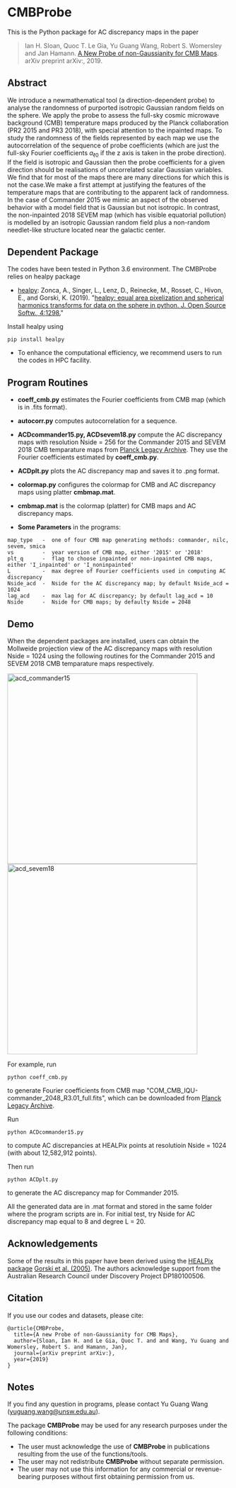 # CMBProbe
This is the Python package for AC discrepancy maps in the paper

>Ian H. Sloan, Quoc T. Le Gia, Yu Guang Wang, Robert S. Womersley and Jan Hamann. [A New Probe of non-Gaussianity for CMB Maps](). arXiv preprint arXiv:, 2019.

## Abstract
We introduce a newmathematical tool (a direction-dependent probe) to analyse the randomness
of purported isotropic Gaussian random fields on the sphere. We apply the probe to assess
the full-sky cosmic microwave background (CMB) temperature maps produced by the Planck
collaboration (PR2 2015 and PR3 2018), with special attention to the inpainted maps. To
study the randomness of the fields represented by each map we use the autocorrelation of the
sequence of probe coefficients (which are just the full-sky Fourier coefficients $a_{\ell 0}$ if the z axis
is taken in the probe direction). If the field is isotropic and Gaussian then the probe coefficients
for a given direction should be realisations of uncorrelated scalar Gaussian variables. We find
that for most of the maps there are many directions for which this is not the case.We make a first
attempt at justifying the features of the temperature maps that are contributing to the apparent
lack of randomness. In the case of Commander 2015 we mimic an aspect of the observed
behavior with a model field that is Gaussian but not isotropic. In contrast, the non-inpainted
2018 SEVEM map (which has visible equatorial pollution) is modelled by an isotropic Gaussian
random field plus a non-random needlet-like structure located near the galactic center.

## Dependent Package
The codes have been tested in Python 3.6 environment. The CMBProbe relies on healpy package
* [healpy](https://healpy.readthedocs.io/en/latest/): Zonca, A., Singer, L., Lenz, D., Reinecke, M., Rosset, C., Hivon, E., and Gorski, K. (2019). "[healpy: equal area pixelization and spherical harmonics transforms for data on the sphere in python. J. Open Source Softw., 4:1298.](https://joss.theoj.org/papers/10.21105/joss.01298)"

Install healpy using
```
pip install healpy
```
* To enhance the computational efficiency, we recommend users to run the codes in HPC facility.

## Program Routines
* **coeff_cmb.py** estimates the Fourier coefficients from CMB map (which is in .fits format). 

* **autocorr.py** computes autocorrelation for a sequence.

* **ACDcommander15.py, ACDsevem18.py** compute the AC discrepancy maps with resolution Nside = 256 for the Commander 2015 and SEVEM 2018 CMB temparature maps from [Planck Legacy Archive](https://pla.esac.esa.int/#maps). They use the Fourier coefficients estimated by **coeff_cmb.py**.

* **ACDplt.py** plots the AC discrepancy map and saves it to .png format.

* **colormap.py** configures the colormap for CMB and AC discrepancy maps using platter **cmbmap.mat**.

* **cmbmap.mat** is the colormap (platter) for CMB maps and AC discrepancy maps.

* **Some Parameters** in the programs: 
```
map_type   -  one of four CMB map generating methods: commander, nilc, sevem, smica 
vs         -  year version of CMB map, either '2015' or '2018'
plt_q      -  flag to choose inpainted or non-inpainted CMB maps, either 'I_inpainted' or 'I_noninpainted' 
L          -  max degree of Fourier coefficients used in computing AC discrepancy 
Nside_acd  -  Nside for the AC discrepancy map; by default Nside_acd = 1024
lag_acd    -  max lag for AC discrepancy; by default lag_acd = 10
Nside      -  Nside for CMB maps; by defaulty Nside = 2048
```

## Demo
When the dependent packages are installed, users can obtain the Mollweide projection view of the AC discrepancy maps with resolution Nside = 1024 using the following routines for the Commander 2015 and SEVEM 2018 CMB temparature maps respectively.

<img src="https://github.com/wangyg19/CMBProbe/blob/master/ACD_Commander2015_Nside1024_notitle.png" alt="acd_commander15" width="430"><img src="https://github.com/wangyg19/CMBProbe/blob/master/ACD_SEVEM2018_Nside1024_notitle.png" alt="acd_sevem18" width="430">

For example, run
```
python coeff_cmb.py
```
to generate Fourier coefficients from CMB map "COM_CMB_IQU-commander_2048_R3.01_full.fits", which can be downloaded from [Planck Legacy Archive](https://pla.esac.esa.int/#maps).

Run
```
python ACDcommander15.py
```
to compute AC discrepancies at HEALPix points at resolutioin Nside = 1024 (with about 12,582,912 points).

Then run
```
python ACDplt.py
```
to generate the AC discrepancy map for Commander 2015.

All the generated data are in .mat format and stored in the same folder where the program scripts are in. For initial test, try Nside for AC discrepancy map equal to 8 and degree L = 20.


## Acknowledgements
Some of the results in this paper have been derived using the [HEALPix package](https://healpix.sourceforge.io/) [Gorski et al. (2005)](https://arxiv.org/abs/astro-ph/0409513). The authors acknowledge support from the Australian Research Council under Discovery Project DP180100506.

## Citation 
If you use our codes and datasets, please cite:
```
@article{CMBProbe,
  title={A new Probe of non-Gaussianity for CMB Maps},
  author={Sloan, Ian H. and Le Gia, Quoc T. and and Wang, Yu Guang and Womersley, Robert S. and Hamann, Jan},
  journal={arXiv preprint arXiv:},
  year={2019}
}
```
## Notes
If you find any question in programs, please contact Yu Guang Wang (yuguang.wang@unsw.edu.au).

The package **CMBProbe** may be used for any research purposes under the following conditions:
* The user must acknowledge the use of **CMBProbe** in publications resulting from the use of the functions/tools.
* The user may not redistribute **CMBProbe** without separate permission.
* The user may not use this information for any commercial or revenue-bearing purposes without first obtaining permission from us.
